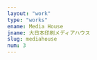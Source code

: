 ```yaml
---
layout: "work"
type: "works"
ename: Media House
jname: 大日本印刷メディアハウス
slug: mediahouse
num: 3
---
```

